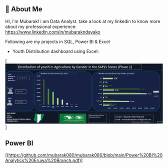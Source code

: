 

## 🚀 About Me
HI, i'm Mubarak! i am Data Analyst.
take a look at my linkedin to know more about my professional experience:
https://www.linkedin.com/in/mubarakndayako 





Following are my projects in SQL, Power BI & Excel

* Youth Distribution dashboard using Excel:



[![portfolio](https://github.com/mubarak080/mubarak080/blob/main/Youth%20Distribution%20Report.JPG)]
## Power BI

[(https://github.com/mubarak080/mubarak080/blob/main/Power%20BI%20Analytics%20Eruwa%20Branch.pdf)]
